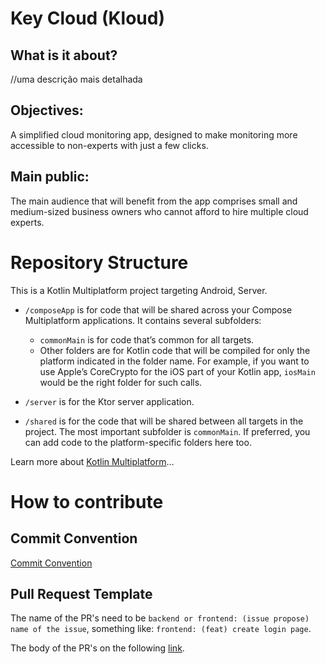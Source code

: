 # Key Cloud (Kloud)

## What is it about?

//uma descrição mais detalhada

## Objectives:

A simplified cloud monitoring app, designed to make monitoring more accessible to non-experts with just a few clicks.

## Main public:

The main audience that will benefit from the app comprises small and medium-sized business owners who cannot afford to hire multiple cloud experts.


# Repository Structure

This is a Kotlin Multiplatform project targeting Android, Server.

* `/composeApp` is for code that will be shared across your Compose Multiplatform applications.
  It contains several subfolders:
  - `commonMain` is for code that’s common for all targets.
  - Other folders are for Kotlin code that will be compiled for only the platform indicated in the folder name.
    For example, if you want to use Apple’s CoreCrypto for the iOS part of your Kotlin app,
    `iosMain` would be the right folder for such calls.

* `/server` is for the Ktor server application.

* `/shared` is for the code that will be shared between all targets in the project.
  The most important subfolder is `commonMain`. If preferred, you can add code to the platform-specific folders here too.


Learn more about [Kotlin Multiplatform](https://www.jetbrains.com/help/kotlin-multiplatform-dev/get-started.html)…

# How to contribute

## Commit Convention

[Commit Convention](https://github.com/iuricode/padroes-de-commits)

## Pull Request Template

 The name of the PR's need to be `backend or frontend: (issue propose) name of the issue`, something like: `frontend: (feat) create login page`.

 The body of the PR's on the following [link](https://github.com/Jose-Alberto-Rodrigues-Neto/Kloud/blob/main/.github/PR_TEMPLATE.md).
